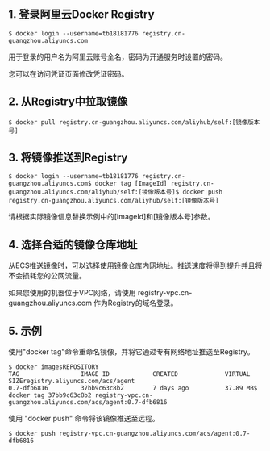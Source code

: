 ## 1. 登录阿里云Docker Registry

```
$ docker login --username=tb18181776 registry.cn-guangzhou.aliyuncs.com
```

用于登录的用户名为阿里云账号全名，密码为开通服务时设置的密码。

您可以在访问凭证页面修改凭证密码。

## 2. 从Registry中拉取镜像

```
$ docker pull registry.cn-guangzhou.aliyuncs.com/aliyhub/self:[镜像版本号]
```

## 3. 将镜像推送到Registry

```
$ docker login --username=tb18181776 registry.cn-guangzhou.aliyuncs.com$ docker tag [ImageId] registry.cn-guangzhou.aliyuncs.com/aliyhub/self:[镜像版本号]$ docker push registry.cn-guangzhou.aliyuncs.com/aliyhub/self:[镜像版本号]
```

请根据实际镜像信息替换示例中的[ImageId]和[镜像版本号]参数。

## 4. 选择合适的镜像仓库地址

从ECS推送镜像时，可以选择使用镜像仓库内网地址。推送速度将得到提升并且将不会损耗您的公网流量。

如果您使用的机器位于VPC网络，请使用 registry-vpc.cn-guangzhou.aliyuncs.com 作为Registry的域名登录。

## 5. 示例

使用"docker tag"命令重命名镜像，并将它通过专有网络地址推送至Registry。

```
$ docker imagesREPOSITORY                                                         TAG                 IMAGE ID            CREATED             VIRTUAL SIZEregistry.aliyuncs.com/acs/agent                                    0.7-dfb6816         37bb9c63c8b2        7 days ago          37.89 MB$ docker tag 37bb9c63c8b2 registry-vpc.cn-guangzhou.aliyuncs.com/acs/agent:0.7-dfb6816
```

使用 "docker push" 命令将该镜像推送至远程。

```
$ docker push registry-vpc.cn-guangzhou.aliyuncs.com/acs/agent:0.7-dfb6816
```